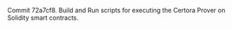 Commit 72a7cf8.                    Build and Run scripts for executing the Certora Prover on Solidity smart contracts.